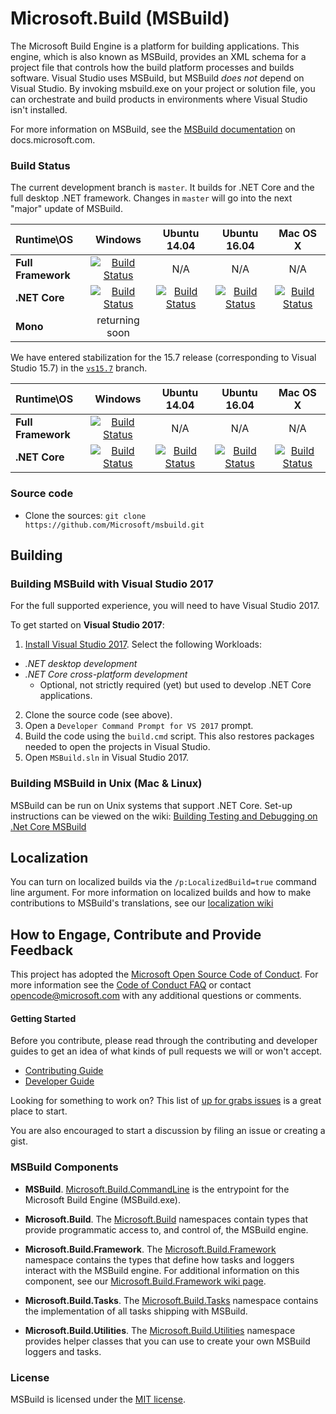 # Microsoft.Build (MSBuild)
The Microsoft Build Engine is a platform for building applications. This engine, which is also known as MSBuild, provides an XML schema for a project file that controls how the build platform processes and builds software. Visual Studio uses MSBuild, but MSBuild *does not* depend on Visual Studio. By invoking msbuild.exe on your project or solution file, you can orchestrate and build products in environments where Visual Studio isn't installed.

For more information on MSBuild, see the [MSBuild documentation](https://docs.microsoft.com/visualstudio/msbuild/msbuild) on docs.microsoft.com.

### Build Status

The current development branch is `master`. It builds for .NET Core and the full desktop .NET framework. Changes in `master` will go into the next "major" update of MSBuild.

| Runtime\OS | Windows | Ubuntu 14.04 | Ubuntu 16.04 |Mac OS X|
|:------|:------:|:------:|:------:|:------:|
| **Full Framework** |[![Build Status](https://ci2.dot.net/buildStatus/icon?job=Microsoft_msbuild/master/innerloop_Windows_NT_Full)](https://ci2.dot.net/job/Microsoft_msbuild/job/master/job/innerloop_Windows_NT_Full)| N/A | N/A | N/A |
|**.NET Core**|[![Build Status](https://ci2.dot.net/buildStatus/icon?job=Microsoft_msbuild/master/innerloop_Windows_NT_CoreCLR)](https://ci2.dot.net/job/Microsoft_msbuild/job/master/job/innerloop_Windows_NT_CoreCLR)|[![Build Status](https://ci2.dot.net/buildStatus/icon?job=Microsoft_msbuild/master/innerloop_Ubuntu14.04_CoreCLR)](https://ci2.dot.net/job/Microsoft_msbuild/job/master/job/innerloop_Ubuntu14.04_CoreCLR)|[![Build Status](https://ci2.dot.net/buildStatus/icon?job=Microsoft_msbuild/master/innerloop_Ubuntu16.04_CoreCLR)](https://ci2.dot.net/job/Microsoft_msbuild/job/master/job/innerloop_Ubuntu16.04_CoreCLR)|[![Build Status](https://ci2.dot.net/buildStatus/icon?job=Microsoft_msbuild/master/innerloop_OSX10.13_CoreCLR)](https://ci2.dot.net/job/Microsoft_msbuild/job/master/job/innerloop_OSX10.13_CoreCLR)|
|**Mono**|returning soon|

We have entered stabilization for the 15.7 release (corresponding to Visual Studio 15.7) in the [`vs15.7`](https://github.com/Microsoft/msbuild/tree/vs15.7) branch.

| Runtime\OS | Windows | Ubuntu 14.04 | Ubuntu 16.04 |Mac OS X|
|:------|:------:|:------:|:------:|:------:|
| **Full Framework** |[![Build Status](https://ci2.dot.net/buildStatus/icon?job=Microsoft_msbuild/vs15.7/innerloop_Windows_NT_Full)](https://ci2.dot.net/job/Microsoft_msbuild/job/vs15.7/job/innerloop_Windows_NT_Full)| N/A | N/A | N/A |
|**.NET Core**|[![Build Status](https://ci2.dot.net/buildStatus/icon?job=Microsoft_msbuild/vs15.7/innerloop_Windows_NT_CoreCLR)](https://ci2.dot.net/job/Microsoft_msbuild/job/vs15.7/job/innerloop_Windows_NT_CoreCLR)|[![Build Status](https://ci2.dot.net/buildStatus/icon?job=Microsoft_msbuild/vs15.7/innerloop_Ubuntu14.04_CoreCLR)](https://ci2.dot.net/job/Microsoft_msbuild/job/vs15.7/job/innerloop_Ubuntu14.04_CoreCLR)|[![Build Status](https://ci2.dot.net/buildStatus/icon?job=Microsoft_msbuild/vs15.7/innerloop_Ubuntu16.04_CoreCLR)](https://ci2.dot.net/job/Microsoft_msbuild/job/vs15.7/job/innerloop_Ubuntu16.04_CoreCLR)|[![Build Status](https://ci2.dot.net/buildStatus/icon?job=Microsoft_msbuild/vs15.7/innerloop_OSX10.13_CoreCLR)](https://ci2.dot.net/job/Microsoft_msbuild/job/vs15.7/job/innerloop_OSX10.13_CoreCLR)|

### Source code

* Clone the sources: `git clone https://github.com/Microsoft/msbuild.git`

## Building

### Building MSBuild with Visual Studio 2017

For the full supported experience, you will need to have Visual Studio 2017.

To get started on **Visual Studio 2017**:

1. [Install Visual Studio 2017](https://www.visualstudio.com/vs/).  Select the following Workloads:
  - _.NET desktop development_
  - _.NET Core cross-platform development_
    - Optional, not strictly required (yet) but used to develop .NET Core applications.
2. Clone the source code (see above).
2. Open a `Developer Command Prompt for VS 2017` prompt.
3. Build the code using the `build.cmd` script. This also restores packages needed to open the projects in Visual Studio.
5. Open `MSBuild.sln` in Visual Studio 2017.

### Building MSBuild in Unix (Mac & Linux)

MSBuild can be run on Unix systems that support .NET Core. Set-up instructions can be viewed on the wiki:   [Building Testing and Debugging on .Net Core MSBuild](https://github.com/Microsoft/msbuild/wiki/Building-Testing-and-Debugging-on-.Net-Core-MSBuild)

## Localization

You can turn on localized builds via the `/p:LocalizedBuild=true` command line argument. For more information on localized builds and how to make contributions to MSBuild's translations, see our [localization wiki](https://github.com/Microsoft/msbuild/wiki/Localization)

## How to Engage, Contribute and Provide Feedback

This project has adopted the [Microsoft Open Source Code of Conduct](https://opensource.microsoft.com/codeofconduct/). For more information see the [Code of Conduct FAQ](https://opensource.microsoft.com/codeofconduct/faq/) or contact [opencode@microsoft.com](mailto:opencode@microsoft.com) with any additional questions or comments.

#### Getting Started

Before you contribute, please read through the contributing and developer guides to get an idea of what kinds of pull requests we will or won't accept.

* [Contributing Guide](https://github.com/Microsoft/msbuild/wiki/Contributing-Code)
* [Developer Guide](https://github.com/Microsoft/msbuild/wiki/Building-Testing-and-Debugging)

Looking for something to work on? This list of [up for grabs issues](https://github.com/Microsoft/msbuild/issues?q=is%3Aopen+is%3Aissue+label%3Aup-for-grabs) is a great place to start.

You are also encouraged to start a discussion by filing an issue or creating a gist.

### MSBuild Components

* **MSBuild**. [Microsoft.Build.CommandLine](https://docs.microsoft.com/visualstudio/msbuild/msbuild)  is the entrypoint for the Microsoft Build Engine (MSBuild.exe).

* **Microsoft.Build**. The [Microsoft.Build](https://docs.microsoft.com/dotnet/api/?term=Microsoft.Build) namespaces contain types that provide programmatic access to, and control of, the MSBuild engine.

* **Microsoft.Build.Framework**. The [Microsoft.Build.Framework](https://docs.microsoft.com/dotnet/api/microsoft.build.framework) namespace contains the types that define how tasks and loggers interact with the MSBuild engine. For additional information on this component, see our [Microsoft.Build.Framework wiki page](https://github.com/Microsoft/msbuild/wiki/Microsoft.Build.Framework).

* **Microsoft.Build.Tasks**. The [Microsoft.Build.Tasks](https://docs.microsoft.com/dotnet/api/microsoft.build.tasks) namespace contains the implementation of all tasks shipping with MSBuild.

* **Microsoft.Build.Utilities**. The [Microsoft.Build.Utilities](https://docs.microsoft.com/dotnet/api/microsoft.build.utilities) namespace provides helper classes that you can use to create your own MSBuild loggers and tasks.

### License

MSBuild is licensed under the [MIT license](LICENSE).

